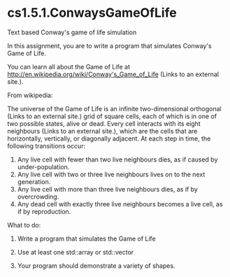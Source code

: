 # cs1.5.1.ConwaysGameOfLife
Text based Conway's game of life simulation

In this assignment, you are to write a program that simulates Conway's Game of Life.  

You can learn all about the Game of Life at http://en.wikipedia.org/wiki/Conway's_Game_of_Life (Links to an external site.).  

From wikipedia:

The universe of the Game of Life is an infinite two-dimensional orthogonal (Links to an external site.) grid of square cells, each of which is in one of two possible states, alive or dead. Every cell interacts with its eight neighbours (Links to an external site.), which are the cells that are horizontally, vertically, or diagonally adjacent. At each step in time, the following transitions occur:

1. Any live cell with fewer than two live neighbours dies, as if caused by under-population.
2. Any live cell with two or three live neighbours lives on to the next generation.
3. Any live cell with more than three live neighbours dies, as if by overcrowding.
4. Any dead cell with exactly three live neighbours becomes a live cell, as if by reproduction.
 

What to do:

1. Write a program that simulates the Game of Life

2. Use at least one std::array or std::vector

3. Your program should demonstrate a variety of shapes.
